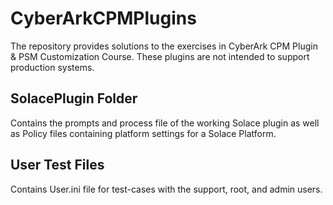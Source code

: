 # CyberArkCPMPlugins
The repository provides solutions to the exercises in CyberArk CPM Plugin &amp; PSM Customization Course.  These plugins are not intended to support production systems.

## SolacePlugin Folder
Contains the prompts and process file of the working Solace plugin as well as Policy files containing platform settings for a Solace Platform.

## User Test Files
Contains User.ini file for test-cases with the support, root, and admin users.
